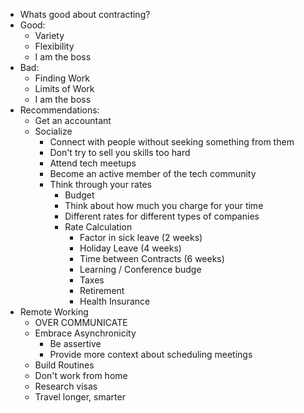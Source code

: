 - Whats good about contracting?
- Good:
    - Variety
    - Flexibility
    - I am the boss
- Bad:
    - Finding Work
    - Limits of Work
    - I am the boss
- Recommendations:
    - Get an accountant
    - Socialize
        - Connect with people without seeking something from them
        - Don't try to sell you skills too hard
        - Attend tech meetups
        - Become an active member of the tech community
        - Think through your rates
            - Budget
            - Think about how much you charge for your time
            - Different rates for different types of companies
            - Rate Calculation
                - Factor in sick leave (2 weeks)
                - Holiday Leave (4 weeks)
                - Time between Contracts (6 weeks)
                - Learning / Conference budge
                - Taxes
                - Retirement
                - Health Insurance
- Remote Working
    - OVER COMMUNICATE
    - Embrace Asynchronicity
        - Be assertive
        - Provide more context about scheduling meetings
    - Build Routines
    - Don't work from home
    - Research visas
    - Travel longer, smarter
